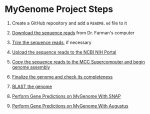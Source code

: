 # MyGenome Project Steps

1. Create a GitHub repository and add a `README.md` file to it

2. [Download the sequence reads](DownloadReads.md) from Dr. Farman's computer

3. [Trim the sequence reads](TrimReads.md), if necessary

4. [Upload the sequence reads to the NCBI NIH Portal](UploadToNCBI.md)

5. [Copy the sequence reads to the MCC Supercomputer and begin genome assembly](CopyToMCC.md)

6. [Finalize the genome and check its completeness](FinalizeGenome.md)

7. [BLAST the genome](BLASTGenome.md)

8. [Perform Gene Predictions on MyGenome With SNAP](SNAPGenePrediction.md)

9. [Perform Gene Predictions on MyGenome With Augustus](AugustusGenePrediction.md)
